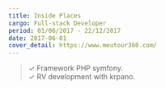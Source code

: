 ```yaml
---
title: Inside Places 
cargo: Full-stack Developer
period: 01/06/2017 - 22/12/2017 
date: 2017-06-01
cover_detail: https://www.meutour360.com/
---
```

> ✓ Framework PHP symfony.   
> ✓ RV development with krpano. 